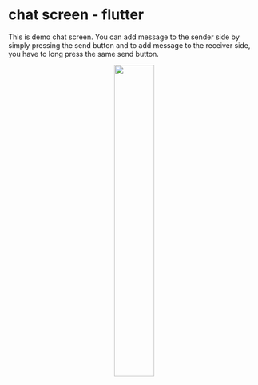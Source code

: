 # chat screen - flutter

This is demo chat screen. You can add message to the sender side by simply pressing the send button and to add message to the receiver side, you have to long press the same send button.

<p align="center">
  <img 
    width=40%
    height=40%
    src="https://user-images.githubusercontent.com/101565812/170213490-aa59512d-4d97-4cdf-9c48-5bb37c625cd4.jpg" >
</p>
